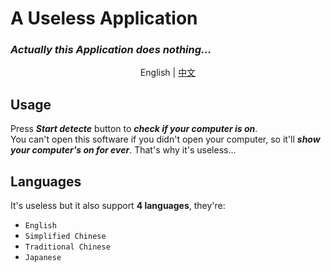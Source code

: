 # A Useless Application
### ***Actually this Application does nothing...***
<p align="center">English | <a href="https://github.com/WillamSun/Useless-App/blob/master/README-cn.md">中文</a></p>

## Usage  
Press ***Start detecte*** button to ***check if your computer is on***.  
You can't open this software if you didn't open your computer, so it'll ***show your computer's on for ever***. That's why it's useless...  
## Languages  
It's useless but it also support **4 languages**, they're:
- `English`
- `Simplified Chinese`
- `Traditional Chinese`
- `Japanese`
